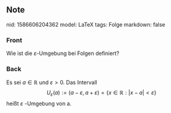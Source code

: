 ## Note
nid: 1586606204362
model: LaTeX
tags: Folge
markdown: false

### Front
Wie ist die $\varepsilon$-Umgebung bei Folgen definiert?

### Back
Es sei $a \in \mathbb{R}$ und $\varepsilon>0 .$ Das Intervall
$$
U_{\varepsilon}(a):=(a-\varepsilon, a+\varepsilon)=\{x \in \mathbb{R}:|x-a|<\varepsilon\}
$$
heißt $\varepsilon$ -Umgebung von a.
